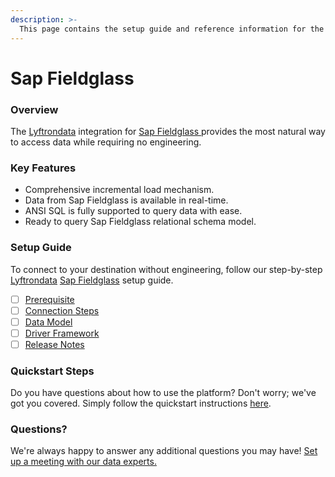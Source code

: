 ```yaml
---
description: >-
  This page contains the setup guide and reference information for the Sap Fieldglass source connector.
---
```


# Sap Fieldglass

### Overview

The [Lyftrondata](https://www.lyftrondata.com/) integration for [Sap Fieldglass](https://www.lyftrondata.com/integration/sap-fieldglass/)[ ](https://www.lyftrondata.com/integration/sap-fieldglass/)provides the most natural way to access data while requiring no engineering.

### Key Features

* Comprehensive incremental load mechanism.
* Data from Sap Fieldglass is available in real-time.&#x20;
* ANSI SQL is fully supported to query data with ease.
* Ready to query Sap Fieldglass relational schema model.

### Setup Guide

To connect to your destination without engineering, follow our step-by-step [Lyftrondata](https://www.lyftrondata.com/)  [Sap Fieldglass](https://www.lyftrondata.com/integration/sap-fieldglass/) setup guide.

* [ ] [Prerequisite](../../sales-analytics/sap-fieldglass/prerequisite.md)
* [ ] [Connection Steps](../../sales-analytics/sap-fieldglass/connection-steps.md)
* [ ] [Data Model](../../sales-analytics/sap-fieldglass/data-model/)
* [ ] [Driver Framework](../../sales-analytics/sap-fieldglass/driver-framework/)
* [ ] [Release Notes](../../sales-analytics/sap-fieldglass/release-notes.md)

### Quickstart Steps

Do you have questions about how to use the platform? Don't worry; we've got you covered. Simply follow the quickstart instructions [here](../../../quickstart-steps.md).

### Questions? <a href="#questions" id="questions"></a>

We're always happy to answer any additional questions you may have! [Set up a meeting with our data experts.](https://www.lyftrondata.com/book-a-meeting/)

